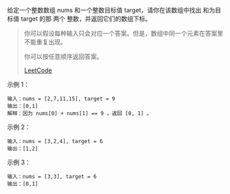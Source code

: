 给定一个整数数组 nums 和一个整数目标值 target，请你在该数组中找出 和为目标值 target  的那 两个 整数，并返回它们的数组下标。

> 你可以假设每种输入只会对应一个答案。但是，数组中同一个元素在答案里不能重复出现。
>
> 你可以按任意顺序返回答案。
>
> [LeetCode](https://leetcode-cn.com/problems/two-sum)



示例 1：

```text
输入：nums = [2,7,11,15], target = 9
输出：[0,1]
解释：因为 nums[0] + nums[1] == 9 ，返回 [0, 1] 。
```

示例 2：

```text
输入：nums = [3,2,4], target = 6
输出：[1,2]
```

示例 3：

```text
输入：nums = [3,3], target = 6
输出：[0,1]
```

